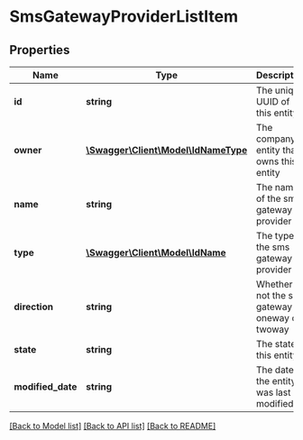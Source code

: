 # SmsGatewayProviderListItem

## Properties
Name | Type | Description | Notes
------------ | ------------- | ------------- | -------------
**id** | **string** | The unique UUID of this entity | 
**owner** | [**\Swagger\Client\Model\IdNameType**](IdNameType.md) | The company entity that owns this entity | 
**name** | **string** | The name of the sms gateway provider | [optional] 
**type** | [**\Swagger\Client\Model\IdName**](IdName.md) | The type of the sms gateway provider | [optional] 
**direction** | **string** | Whether or not the sms gateway is oneway or twoway | [optional] 
**state** | **string** | The state this entity | [optional] 
**modified_date** | **string** | The date the entity was last modified | 

[[Back to Model list]](../README.md#documentation-for-models) [[Back to API list]](../README.md#documentation-for-api-endpoints) [[Back to README]](../README.md)


